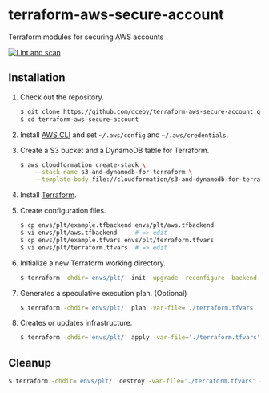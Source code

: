 terraform-aws-secure-account
============================

Terraform modules for securing AWS accounts

[![Lint and scan](https://github.com/dceoy/terraform-aws-secure-account/actions/workflows/lint-and-scan.yml/badge.svg)](https://github.com/dceoy/terraform-aws-secure-account/actions/workflows/lint-and-scan.yml)

Installation
------------

1.  Check out the repository.

    ```sh
    $ git clone https://github.com/dceoy/terraform-aws-secure-account.git
    $ cd terraform-aws-secure-account
    ````

2.  Install [AWS CLI](https://aws.amazon.com/cli/) and set `~/.aws/config` and `~/.aws/credentials`.

3.  Create a S3 bucket and a DynamoDB table for Terraform.

    ```sh
    $ aws cloudformation create-stack \
        --stack-name s3-and-dynamodb-for-terraform \
        --template-body file://cloudformation/s3-and-dynamodb-for-terraform.cfn.yml
    ```

4.  Install [Terraform](https://www.terraform.io/).

5.  Create configuration files.

    ```sh
    $ cp envs/plt/example.tfbackend envs/plt/aws.tfbackend
    $ vi envs/plt/aws.tfbackend     # => edit
    $ cp envs/plt/example.tfvars envs/plt/terraform.tfvars
    $ vi envs/plt/terraform.tfvars  # => edit
    ```

6.  Initialize a new Terraform working directory.

    ```sh
    $ terraform -chdir='envs/plt/' init -upgrade -reconfigure -backend-config='./aws.tfbackend'
    ```

7.  Generates a speculative execution plan. (Optional)

    ```sh
    $ terraform -chdir='envs/plt/' plan -var-file='./terraform.tfvars'
    ```

8.  Creates or updates infrastructure.

    ```sh
    $ terraform -chdir='envs/plt/' apply -var-file='./terraform.tfvars' -auto-approve
    ```

Cleanup
-------

```sh
$ terraform -chdir='envs/plt/' destroy -var-file='./terraform.tfvars' -auto-approve
```
